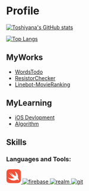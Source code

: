 # Profile

[![Toshiyana's GitHub stats](https://github-readme-stats.vercel.app/api?username=Toshiyana&count_private=true&show_icons=true)](https://github.com/Toshiyana/github-readme-stats)

[![Top Langs](https://github-readme-stats.vercel.app/api/top-langs/?username=Toshiyana)](https://github.com/Toshiyana/github-readme-stats)

## MyWorks
- [WordsTodo](https://github.com/Toshiyana/messageTodo)
- [ResistorChecker](https://github.com/Toshiyana/ResistorChecker)
- [Linebot-MovieRanking](https://github.com/Toshiyana/linebot-movie)

## MyLearning
- [iOS Devlopment]()
- [Algorithm]()

## Skills

<h3 align="left">Languages and Tools:</h3>
<p align="left">
  <a href="https://developer.apple.com/swift/" target="_blank" rel="noreferrer"> 
    <img src="https://raw.githubusercontent.com/devicons/devicon/master/icons/swift/swift-original.svg" alt="swift" width="40" height="40"/>
  </a>
  <a href="https://firebase.google.com/" target="_blank" rel="noreferrer">
    <img src="https://www.vectorlogo.zone/logos/firebase/firebase-icon.svg" alt="firebase" width="40" height="40"/>
  </a>
  <a href="https://realm.io/" target="_blank" rel="noreferrer"> 
    <img src="https://raw.githubusercontent.com/bestofjs/bestofjs-webui/8665e8c267a0215f3159df28b33c365198101df5/public/logos/realm.svg" alt="realm" width="40" height="40"/> 
  </a> 
  <a href="https://git-scm.com/" target="_blank" rel="noreferrer">
    <img src="https://www.vectorlogo.zone/logos/git-scm/git-scm-icon.svg" alt="git" width="40" height="40"/> 
  </a> 
</p>

